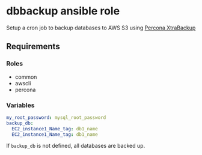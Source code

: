 dbbackup ansible role
=====================

Setup a cron job to backup databases to AWS S3 using [Percona XtraBackup](http://www.percona.com/software/percona-xtrabackup)

Requirements
------------

### Roles

- common
- awscli
- percona

### Variables

```yaml
my_root_password: mysql_root_password
backup_db:
  EC2_instance1_Name_tag: db1_name
  EC2_instance1_Name_tag: db1_name
```

If `backup_db` is not defined, all databases are backed up.